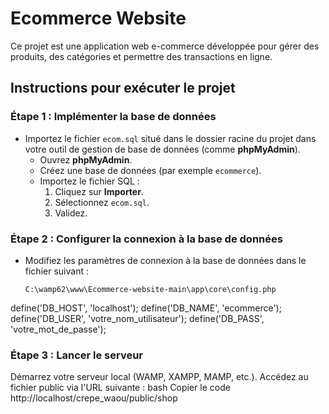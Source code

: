 # Ecommerce Website

Ce projet est une application web e-commerce développée pour gérer des produits, des catégories et permettre des transactions en ligne.

## Instructions pour exécuter le projet

### Étape 1 : Implémenter la base de données
- Importez le fichier `ecom.sql` situé dans le dossier racine du projet dans votre outil de gestion de base de données (comme **phpMyAdmin**).
  - Ouvrez **phpMyAdmin**.
  - Créez une base de données (par exemple `ecommerce`).
  - Importez le fichier SQL :
    1. Cliquez sur **Importer**.
    2. Sélectionnez `ecom.sql`.
    3. Validez.

### Étape 2 : Configurer la connexion à la base de données
- Modifiez les paramètres de connexion à la base de données dans le fichier suivant :
  ```plaintext
  C:\wamp62\www\Ecommerce-website-main\app\core\config.php

define('DB_HOST', 'localhost');
define('DB_NAME', 'ecommerce');
define('DB_USER', 'votre_nom_utilisateur');
define('DB_PASS', 'votre_mot_de_passe');


### Étape 3 : Lancer le serveur
Démarrez votre serveur local (WAMP, XAMPP, MAMP, etc.).
Accédez au fichier public via l'URL suivante :
bash
Copier le code
http://localhost/crepe_waou/public/shop
